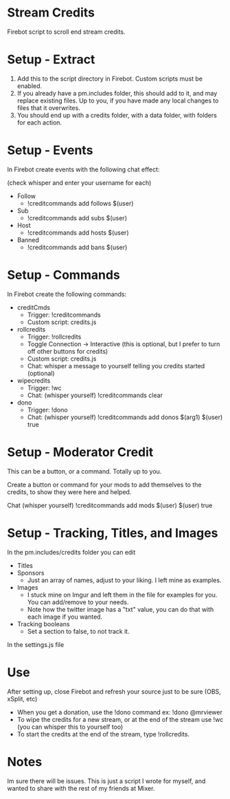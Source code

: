 # Stream Credits
Firebot script to scroll end stream credits.

# Setup - Extract
1. Add this to the script directory in Firebot. Custom scripts must be enabled.
2. If you already have a pm.includes folder, this should add to it, and may replace existing files. Up to you, if you have made any local changes to files that it overwrites.
3. You should end up with a credits folder, with a data folder, with folders for each action.

# Setup - Events
In Firebot create events with the following chat effect:

(check whisper and enter your username for each)

- Follow
  - !creditcommands add follows $(user)
- Sub
  - !creditcommands add subs $(user)
- Host
  - !creditcommands add hosts $(user)
- Banned
  - !creditcommands add bans $(user)

# Setup - Commands
In Firebot create the following commands:

- creditCmds
  - Trigger: !creditcommands
  - Custom script: credits.js
- rollcredits
  - Trigger: !rollcredits
  - Toggle Connection -> Interactive (this is optional, but I prefer to turn off other buttons for credits)
  - Custom script: credits.js
  - Chat: whisper a message to yourself telling you credits started (optional)
- wipecredits
  - Trigger: !wc
  - Chat: (whisper yourself) !creditcommands clear
- dono
  - Trigger: !dono
  - Chat: (whisper yourself) !creditcommands add donos $(arg1) $(user) true
  
# Setup - Moderator Credit
This can be a button, or a command. Totally up to you.

Create a button or command for your mods to add themselves to the credits, to show they were here and helped.

Chat (whisper yourself) !creditcommands add mods $(user) $(user) true

# Setup - Tracking, Titles, and Images
In the pm.includes/credits folder you can edit
- Titles
- Sponsors
  - Just an array of names, adjust to your liking. I left mine as examples.
- Images
  - I stuck mine on Imgur and left them in the file for examples for you. You can add/remove to your needs.
  - Note how the twitter image has a "txt" value, you can do that with each image if you wanted.
- Tracking booleans
  - Set a section to false, to not track it.

In the settings.js file

# Use
After setting up, close Firebot and refresh your source just to be sure (OBS, xSplit, etc)

- When you get a donation, use the !dono command ex: !dono @mrviewer
- To wipe the credits for a new stream, or at the end of the stream use !wc (you can whisper this to yourself too)
- To start the credits at the end of the stream, type !rollcredits.

# Notes
Im sure there will be issues. This is just a script I wrote for myself, and wanted to share with the rest of my friends at Mixer.


  
  
  
  
  
